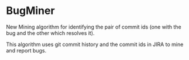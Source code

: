 # BugMiner
New Mining algorithm for identifying the pair of commit ids (one with the bug and the other which resolves it).

This algorithm uses git commit history and the commit ids in JIRA to mine and report bugs.
